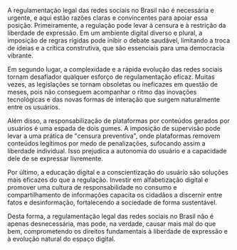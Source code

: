 A regulamentação legal das redes sociais no Brasil não é necessária e urgente, e aqui estão razões claras e convincentes para apoiar essa posição. Primeiramente, a regulação pode levar à censura e à restrição da liberdade de expressão. Em um ambiente digital diverso e plural, a imposição de regras rígidas pode inibir o debate saudável, limitando a troca de ideias e a crítica construtiva, que são essenciais para uma democracia vibrante. 

Em segundo lugar, a complexidade e a rápida evolução das redes sociais tornam desafiador qualquer esforço de regulamentação eficaz. Muitas vezes, as legislações se tornam obsoletas ou ineficazes em questão de meses, pois não conseguem acompanhar o ritmo das inovações tecnológicas e das novas formas de interação que surgem naturalmente entre os usuários.

Além disso, a responsabilização de plataformas por conteúdos gerados por usuários é uma espada de dois gumes. A imposição de supervisão pode levar a uma prática de "censura preventiva", onde plataformas removem conteúdos legítimos por medo de penalizações, sufocando assim a liberdade individual. Isso prejudica a autonomia do usuário e a capacidade dele de se expressar livremente.

Por último, a educação digital e a conscientização do usuário são soluções mais eficazes do que a regulação. Investir em alfabetização digital e promover uma cultura de responsabilidade no consumo e compartilhamento de informações capacita os cidadãos a discernir entre fatos e desinformação, fortalecendo a sociedade de forma sustentável.

Desta forma, a regulamentação legal das redes sociais no Brasil não é apenas desnecessária, mas pode, na verdade, causar mais mal do que bem, comprometendo os direitos fundamentais à liberdade de expressão e à evolução natural do espaço digital.